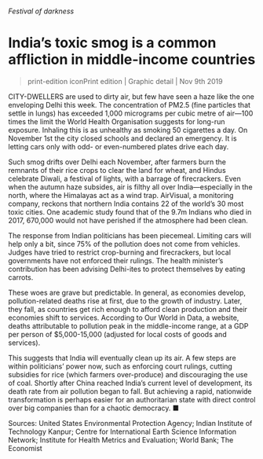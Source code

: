 ###### Festival of darkness
# India’s toxic smog is a common affliction in middle-income countries 
> print-edition iconPrint edition | Graphic detail | Nov 9th 2019 
CITY-DWELLERS are used to dirty air, but few have seen a haze like the one enveloping Delhi this week. The concentration of PM2.5 (fine particles that settle in lungs) has exceeded 1,000 micrograms per cubic metre of air—100 times the limit the World Health Organisation suggests for long-run exposure. Inhaling this is as unhealthy as smoking 50 cigarettes a day. On November 1st the city closed schools and declared an emergency. It is letting cars only with odd- or even-numbered plates drive each day. 
Such smog drifts over Delhi each November, after farmers burn the remnants of their rice crops to clear the land for wheat, and Hindus celebrate Diwali, a festival of lights, with a barrage of firecrackers. Even when the autumn haze subsides, air is filthy all over India—especially in the north, where the Himalayas act as a wind trap. AirVisual, a monitoring company, reckons that northern India contains 22 of the world’s 30 most toxic cities. One academic study found that of the 9.7m Indians who died in 2017, 670,000 would not have perished if the atmosphere had been clean. 
The response from Indian politicians has been piecemeal. Limiting cars will help only a bit, since 75% of the pollution does not come from vehicles. Judges have tried to restrict crop-burning and firecrackers, but local governments have not enforced their rulings. The health minister’s contribution has been advising Delhi-ites to protect themselves by eating carrots. 
These woes are grave but predictable. In general, as economies develop, pollution-related deaths rise at first, due to the growth of industry. Later, they fall, as countries get rich enough to afford clean production and their economies shift to services. According to Our World in Data, a website, deaths attributable to pollution peak in the middle-income range, at a GDP per person of $5,000-15,000 (adjusted for local costs of goods and services). 
This suggests that India will eventually clean up its air. A few steps are within politicians’ power now, such as enforcing court rulings, cutting subsidies for rice (which farmers over-produce) and discouraging the use of coal. Shortly after China reached India’s current level of development, its death rate from air pollution began to fall. But achieving a rapid, nationwide transformation is perhaps easier for an authoritarian state with direct control over big companies than for a chaotic democracy. ■ 
Sources: United States Environmental Protection Agency; Indian Institute of Technology Kanpur; Centre for International Earth Science Information Network; Institute for Health Metrics and Evaluation; World Bank; The Economist 
